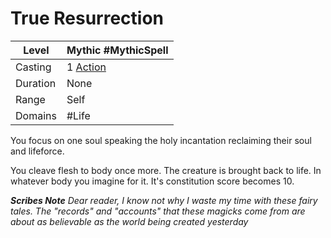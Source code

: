 # True Resurrection
| Level    | Mythic #MythicSpell                              |
| -------- | ------------------------------------------------ |
| Casting  | 1 [Action](../../../../Game%20Procedures/Action.md) |
| Duration | None                                             |
| Range    | Self                                             |
| Domains  | #Life                                            |

You focus on one soul speaking the holy incantation reclaiming their soul and lifeforce.

You cleave flesh to body once more. The creature is brought back to life. In whatever body you imagine for it. It's constitution score becomes 10.

***Scribes Note***
*Dear reader, I know not why I waste my time with these fairy tales. The "records" and "accounts" that these magicks come from are about as believable as the world being created yesterday*